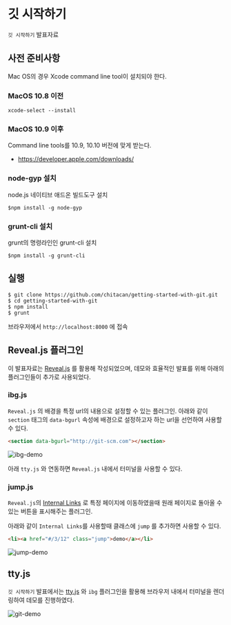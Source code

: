 # 깃 시작하기

`깃 시작하기` 발표자료

## 사전 준비사항
Mac OS의 경우 Xcode command line tool이 설치되야 한다.
### MacOS 10.8 이전
```
xcode-select --install
```
### MacOS 10.9 이후
Command line tools를 10.9, 10.10 버전에 맞게 받는다.
- https://developer.apple.com/downloads/ 
### node-gyp 설치
node.js 네이티브 애드온 빌드도구 설치
```
$npm install -g node-gyp
```
### grunt-cli 설치
grunt의 명령라인인 grunt-cli 설치
```
$npm install -g grunt-cli
```

## 실행

    $ git clone https://github.com/chitacan/getting-started-with-git.git
    $ cd getting-started-with-git
    $ npm install
    $ grunt

브라우저에서 `http://localhost:8000` 에 접속

## Reveal.js 플러그인

이 발표자료는 [Reveal.js](https://github.com/hakimel/reveal.js/) 를 활용해 작성되었으며, 데모와 효율적인 발표를 위해 아래의 플러그인들이 추가로 사용되었다.

### ibg.js

`Reveal.js` 의 배경을 특정 url의 내용으로 설정할 수 있는 플러그인. 아래와 같이 `section` 태그의 `data-bgurl` 속성에 배경으로 설정하고자 하는 url을 선언하여 사용할 수 있다.

```html
<section data-bgurl="http://git-scm.com"></section>
```

![ibg-demo](https://raw.github.com/chitacan/getting-started-with-git/master/img/ibg.gif)

아래 `tty.js` 와 연동하면 `Reveal.js` 내에서 터미널을 사용할 수 있다.

### jump.js

`Reveal.js`의 [Internal Links](https://github.com/hakimel/reveal.js/#internal-links) 로 특정 페이지에 이동하였을때 원래 페이지로 돌아올 수 있는 버튼을 표시해주는 플러그인.

아래와 같이 `Internal Links`를 사용할때 클래스에 `jump` 를 추가하면 사용할 수 있다.

```html
<li><a href="#/3/12" class="jump">demo</a></li>
```

![jump-demo](https://raw.github.com/chitacan/getting-started-with-git/master/img/jump.gif)

## tty.js

`깃 시작하기` 발표에서는 [tty.js](https://github.com/chjj/tty.js) 와 `ibg` 플러그인을 활용해 브라우저 내에서 터미널을 렌더링하여 데모를 진행하였다.

![git-demo](https://raw.github.com/chitacan/getting-started-with-git/master/img/git.gif)

